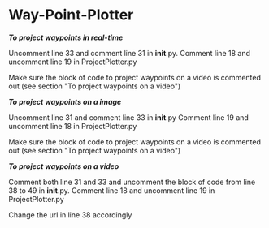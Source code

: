 # Way-Point-Plotter

**_To project waypoints in real-time_**

Uncomment line 33 and comment line 31 in __init__.py. 
Comment line 18 and uncomment line 19 in ProjectPlotter.py

Make sure the block of code to project waypoints on a video is commented out 
(see section "To project waypoints on a video")

_**To project waypoints on a image**_

Uncomment line 31 and comment line 33 in __init__.py
Comment line 19 and uncomment line 18 in ProjectPlotter.py

Make sure the block of code to project waypoints on a video is commented out 
(see section "To project waypoints on a video")

**_To project waypoints on a video_**

Comment both line 31 and 33 and uncomment the block of code from line 38 to 49 in __init__.py.
Comment line 18 and uncomment line 19 in ProjectPlotter.py

Change the url in line 38 accordingly
